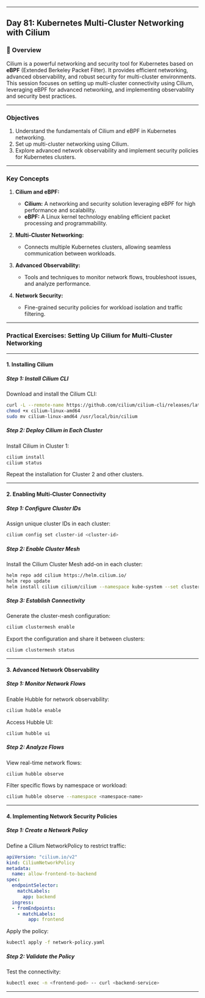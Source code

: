 ﻿---

## Day 81: Kubernetes Multi-Cluster Networking with Cilium

### 📘 Overview

Cilium is a powerful networking and security tool for Kubernetes based on **eBPF** (Extended Berkeley Packet Filter). It provides efficient networking, advanced observability, and robust security for multi-cluster environments. This session focuses on setting up multi-cluster connectivity using Cilium, leveraging eBPF for advanced networking, and implementing observability and security best practices.

---

### Objectives

1. Understand the fundamentals of Cilium and eBPF in Kubernetes networking.  
2. Set up multi-cluster networking using Cilium.  
3. Explore advanced network observability and implement security policies for Kubernetes clusters.  

---

### Key Concepts

1. **Cilium and eBPF:**  
   - **Cilium:** A networking and security solution leveraging eBPF for high performance and scalability.  
   - **eBPF:** A Linux kernel technology enabling efficient packet processing and programmability.  

2. **Multi-Cluster Networking:**  
   - Connects multiple Kubernetes clusters, allowing seamless communication between workloads.  

3. **Advanced Observability:**  
   - Tools and techniques to monitor network flows, troubleshoot issues, and analyze performance.  

4. **Network Security:**  
   - Fine-grained security policies for workload isolation and traffic filtering.  

---


### Practical Exercises: Setting Up Cilium for Multi-Cluster Networking

---

#### 1. Installing Cilium

##### Step 1: Install Cilium CLI
Download and install the Cilium CLI:
```bash
curl -L --remote-name https://github.com/cilium/cilium-cli/releases/latest/download/cilium-linux-amd64
chmod +x cilium-linux-amd64
sudo mv cilium-linux-amd64 /usr/local/bin/cilium
```

##### Step 2: Deploy Cilium in Each Cluster
Install Cilium in Cluster 1:
```bash
cilium install
cilium status
```

Repeat the installation for Cluster 2 and other clusters.

---

#### 2. Enabling Multi-Cluster Connectivity

##### Step 1: Configure Cluster IDs
Assign unique cluster IDs in each cluster:
```bash
cilium config set cluster-id <cluster-id>
```

##### Step 2: Enable Cluster Mesh
Install the Cilium Cluster Mesh add-on in each cluster:
```bash
helm repo add cilium https://helm.cilium.io/
helm repo update
helm install cilium cilium/cilium --namespace kube-system --set cluster.name=<cluster-name> --set cluster.id=<cluster-id> --set clusterMesh.enabled=true
```

##### Step 3: Establish Connectivity
Generate the cluster-mesh configuration:
```bash
cilium clustermesh enable
```

Export the configuration and share it between clusters:
```bash
cilium clustermesh status
```

---

#### 3. Advanced Network Observability

##### Step 1: Monitor Network Flows
Enable Hubble for network observability:
```bash
cilium hubble enable
```

Access Hubble UI:
```bash
cilium hubble ui
```

##### Step 2: Analyze Flows
View real-time network flows:
```bash
cilium hubble observe
```

Filter specific flows by namespace or workload:
```bash
cilium hubble observe --namespace <namespace-name>
```

---

#### 4. Implementing Network Security Policies

##### Step 1: Create a Network Policy
Define a Cilium NetworkPolicy to restrict traffic:
```yaml
apiVersion: "cilium.io/v2"
kind: CiliumNetworkPolicy
metadata:
  name: allow-frontend-to-backend
spec:
  endpointSelector:
    matchLabels:
      app: backend
  ingress:
  - fromEndpoints:
    - matchLabels:
        app: frontend
```

Apply the policy:
```bash
kubectl apply -f network-policy.yaml
```

##### Step 2: Validate the Policy
Test the connectivity:
```bash
kubectl exec -n <frontend-pod> -- curl <backend-service>
```

---